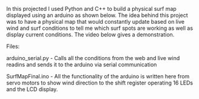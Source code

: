 In this projected I used Python and C++ to build a physical surf map displayed using an arduino as shown below.
The idea behind this project was to have a physical map that would constantly update based on live wind and surf conditions to tell me which surf spots are working as well as display current conditions. The video below gives a demonstration.

Files:

arduino_serial.py - Calls all the conditions from the web and live wind readins and sends it to the arduino via serial communication

SurfMapFinal.ino - All the functionality of the arduino is written here from servo motors to show wind direction to the shift register operating 16 LEDs and the LCD display.